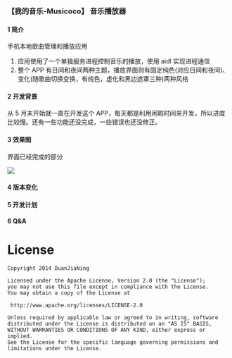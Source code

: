 
### 【我的音乐-Musicoco】 音乐播放器

#### 1 简介

手机本地歌曲管理和播放应用<br>

1. 应用使用了一个单独服务进程控制音乐的播放，使用 aidl 实现进程通信<br>
2. 整个 APP 有日间和夜间两种主题，播放界面则有固定纯色(对应日间和夜间)、变化(随歌曲切换变换，有纯色，虚化和黑边遮罩三种)两种风格<br>

#### 2 开发背景

从 5 月末开始就一直在开发这个 APP，每天都是利用闲暇时间来开发，所以进度比较慢。还有一些功能还没完成，一些错误也还没修正。<br>

#### 3 效果图
界面已经完成的部分<br>

<img src="https://raw.githubusercontent.com/DuanJiaNing/Musicoco/master/screenshort1.jpg"><br>

#### 4 版本变化

#### 5 开发计划

#### 6 Q&A


License
============

    Copyright 2014 DuanJiaNing

	Licensed under the Apache License, Version 2.0 (the "License");
	you may not use this file except in compliance with the License.
	You may obtain a copy of the License at

     http://www.apache.org/licenses/LICENSE-2.0

	Unless required by applicable law or agreed to in writing, software
	distributed under the License is distributed on an "AS IS" BASIS,
	WITHOUT WARRANTIES OR CONDITIONS OF ANY KIND, either express or implied.
	See the License for the specific language governing permissions and
	limitations under the License.
